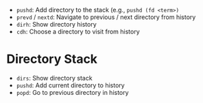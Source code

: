 - `pushd`: Add directory to the stack (e.g., `pushd (fd <term>)`
- `prevd` / `nextd`: Navigate to previous / next directory from history
- `dirh`: Show directory history
- `cdh`: Choose a directory to visit from history

# Directory Stack

- `dirs`: Show directory stack
- `pushd`: Add current directory to history
- `popd`: Go to previous directory in history
